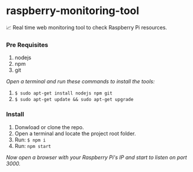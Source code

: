 # raspberry-monitoring-tool
:chart_with_upwards_trend: Real time web monitoring tool to check Raspberry Pi resources.

### Pre Requisites
  1. nodejs
  2. npm
  3. git

*Open a terminal and run these commands to install the tools:*
  1. `$ sudo apt-get install nodejs npm git`
  2. `$ sudo apt-get update && sudo apt-get upgrade`

### Install
  1. Donwload or clone the repo.
  2. Open a terminal and locate the project root folder.
  3. Run: `$ npm i`
  4. Run: `npm start`
  
*Now open a browser with your Raspberry Pi's IP and start to listen on port 3000.*